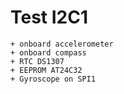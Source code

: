 # Test I2C1
	+ onboard accelerometer
	+ onboard compass
	+ RTC DS1307
	+ EEPROM AT24C32
	+ Gyroscope on SPI1